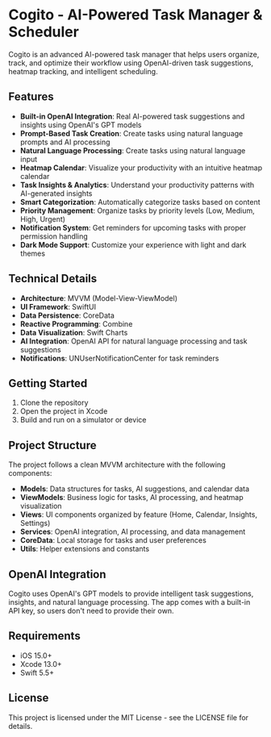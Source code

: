 # Cogito - AI-Powered Task Manager & Scheduler

Cogito is an advanced AI-powered task manager that helps users organize, track, and optimize their workflow using OpenAI-driven task suggestions, heatmap tracking, and intelligent scheduling.

## Features

- **Built-in OpenAI Integration**: Real AI-powered task suggestions and insights using OpenAI's GPT models
- **Prompt-Based Task Creation**: Create tasks using natural language prompts and AI processing
- **Natural Language Processing**: Create tasks using natural language input
- **Heatmap Calendar**: Visualize your productivity with an intuitive heatmap calendar
- **Task Insights & Analytics**: Understand your productivity patterns with AI-generated insights
- **Smart Categorization**: Automatically categorize tasks based on content
- **Priority Management**: Organize tasks by priority levels (Low, Medium, High, Urgent)
- **Notification System**: Get reminders for upcoming tasks with proper permission handling
- **Dark Mode Support**: Customize your experience with light and dark themes

## Technical Details

- **Architecture**: MVVM (Model-View-ViewModel)
- **UI Framework**: SwiftUI
- **Data Persistence**: CoreData
- **Reactive Programming**: Combine
- **Data Visualization**: Swift Charts
- **AI Integration**: OpenAI API for natural language processing and task suggestions
- **Notifications**: UNUserNotificationCenter for task reminders

## Getting Started

1. Clone the repository
2. Open the project in Xcode
3. Build and run on a simulator or device

## Project Structure

The project follows a clean MVVM architecture with the following components:

- **Models**: Data structures for tasks, AI suggestions, and calendar data
- **ViewModels**: Business logic for tasks, AI processing, and heatmap visualization
- **Views**: UI components organized by feature (Home, Calendar, Insights, Settings)
- **Services**: OpenAI integration, AI processing, and data management
- **CoreData**: Local storage for tasks and user preferences
- **Utils**: Helper extensions and constants

## OpenAI Integration

Cogito uses OpenAI's GPT models to provide intelligent task suggestions, insights, and natural language processing. The app comes with a built-in API key, so users don't need to provide their own.

## Requirements

- iOS 15.0+
- Xcode 13.0+
- Swift 5.5+

## License

This project is licensed under the MIT License - see the LICENSE file for details.

